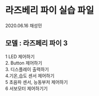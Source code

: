 # 라즈베리 파이 실습 파일


2020.06.16
채성민

## 모델 : 라즈페리 파이 3

1 LED  제어하기 <br>
2. Button 제어하기<br>
3. 디스플레이 출력하기<br>
4.기온,습도 센서 제어하기<br>
5 초음파 센서, 능동부저 제어하기<br>
6 서보모터 제어하기기<br>


